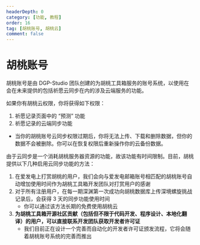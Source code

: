 ```yaml
---
headerDepth: 0
category: [功能, 教程]
order: 16
tag: [胡桃账号, 胡桃云]
comment: false
---
```


# 胡桃账号

胡桃账号是由 DGP-Studio 团队创建的为胡桃工具箱服务的账号系统，以使用在会在未来提供的包括祈愿云同步在内的涉及云端服务的功能。

如果你有胡桃云权限，你将获得如下权限：

1. 祈愿记录页面中的 “预测” 功能
2. 祈愿记录的云端同步功能

- 当你的胡桃账号云同步权限过期后，你将无法上传、下载和删除数据，但你的数据不会被删除。你可以在恢复权限后重新操作你的云备份数据。

由于云同步是一个消耗胡桃服务器资源的功能，故该功能有时间限制。目前，胡桃提供以下几种启用云同步功能的方法：

1. 在爱发电上打赏胡桃的用户，我们会向与爱发电邮箱账号相匹配的胡桃账号自动增加使用时间作为胡桃工具箱开发团队对打赏用户的感谢
2. 对于所有注册用户，在每一期深渊第一次成功向胡桃数据库上传深境螺旋挑战记录后，会获得 3 天的同步功能使用时间
   - 你可以通过该方法长期的免费使用胡桃云
3. **为胡桃工具箱开源社区贡献（包括但不限于代码开发、程序设计、本地化翻译）的用户，可以直接联系开发团队获取开发者许可证**
   - 我们目前正在设计一个完善而自动化的开发者许可证颁发流程，它将会随着胡桃账号系统的完善而推出
